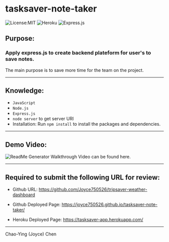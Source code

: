 # tasksaver-note-taker
![License:MIT](https://img.shields.io/badge/License-MIT-green)
![Heroku](https://img.shields.io/badge/Deploy%20to-Heroku-purple)
![Express.js](https://img.shields.io/badge/Express.js-Backend-yellowgreen)

## Purpose: 
### Apply express.js to create backend plateform for user's to save notes.
The main purpose is to save more time for the team on the project.

---

## Knowledge: 

* `JavaScript`
* `Node.js`
* `Express.js`
* `node server` to get server URl
* Installation: Run `npm install` to install the packages and dependencies.

---

## Demo Video: 
![ReadMe Generator Walkthrough Video can be found here.](./video/ReadMe-Generator-Walkthrough.gif)

---


## Required to submit the following URL for review:

* Github URL: 
https://github.com/Joyce750526/tripsaver-weather-dashboard

* Github Deployed Page: 
https://joyce750526.github.io/tasksaver-note-taker/

* Heroku Deployed Page: 
https://tasksaver-app.herokuapp.com/
---

Chao-Ying (Joyce) Chen

